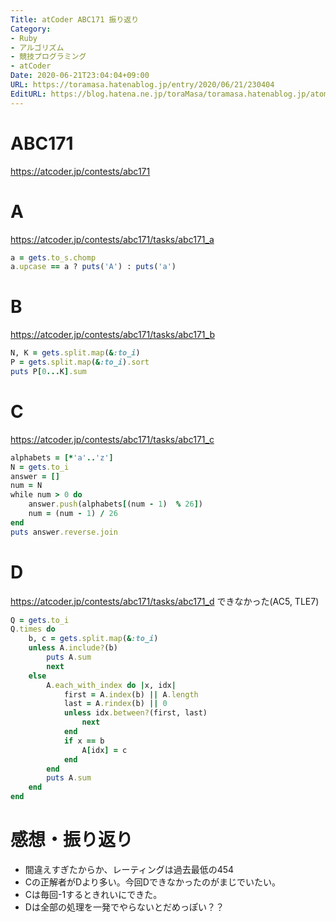 ```yaml
---
Title: atCoder ABC171 振り返り
Category:
- Ruby
- アルゴリズム
- 競技プログラミング
- atCoder
Date: 2020-06-21T23:04:04+09:00
URL: https://toramasa.hatenablog.jp/entry/2020/06/21/230404
EditURL: https://blog.hatena.ne.jp/toraMasa/toramasa.hatenablog.jp/atom/entry/26006613588148751
---
```


# ABC171
https://atcoder.jp/contests/abc171

# A
https://atcoder.jp/contests/abc171/tasks/abc171_a
```ruby
a = gets.to_s.chomp
a.upcase == a ? puts('A') : puts('a')
```

# B
https://atcoder.jp/contests/abc171/tasks/abc171_b
```ruby
N, K = gets.split.map(&:to_i)
P = gets.split.map(&:to_i).sort
puts P[0...K].sum
```

# C
https://atcoder.jp/contests/abc171/tasks/abc171_c
```ruby
alphabets = [*'a'..'z']
N = gets.to_i
answer = []
num = N
while num > 0 do
    answer.push(alphabets[(num - 1)  % 26])
    num = (num - 1) / 26
end
puts answer.reverse.join
```

# D
https://atcoder.jp/contests/abc171/tasks/abc171_d
できなかった(AC5, TLE7)
```ruby
Q = gets.to_i
Q.times do 
    b, c = gets.split.map(&:to_i)
    unless A.include?(b)
        puts A.sum
        next
    else
        A.each_with_index do |x, idx|
            first = A.index(b) || A.length
            last = A.rindex(b) || 0
            unless idx.between?(first, last)
                next
            end
            if x == b
                A[idx] = c
            end
        end
        puts A.sum
    end
end
```

# 感想・振り返り
- 間違えすぎたからか、レーティングは過去最低の454
- Cの正解者がDより多い。今回Dできなかったのがまじでいたい。
- Cは毎回-1するときれいにできた。
- Dは全部の処理を一発でやらないとだめっぽい？？
